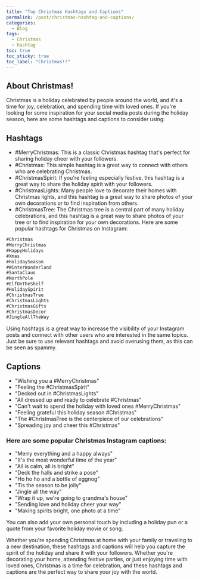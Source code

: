 ```yaml
---
title: "Top Christmas Hashtags and Captions"
permalink: /post/christmas-hashtag-and-captions/
categories:
  - Blog
tags:
  - Christmas
  - hashtag
toc: true
toc_sticky: true
toc_label: "Christmas!!"
---
```


## About Christmas!
Christmas is a holiday celebrated by people around the world, and it's a time for joy, celebration, and spending time with loved ones. If you're looking for some inspiration for your social media posts during the holiday season, here are some hashtags and captions to consider using:

## Hashtags

* #MerryChristmas: This is a classic Christmas hashtag that's perfect for sharing holiday cheer with your followers.
* #Christmas: This simple hashtag is a great way to connect with others who are celebrating Christmas.
* #ChristmasSpirit: If you're feeling especially festive, this hashtag is a great way to share the holiday spirit with your followers.
* #ChristmasLights: Many people love to decorate their homes with Christmas lights, and this hashtag is a great way to share photos of your own decorations or to find inspiration from others.
* #ChristmasTree: The Christmas tree is a central part of many holiday celebrations, and this hashtag is a great way to share photos of your tree or to find inspiration for your own decorations.
  Here are some popular hashtags for Christmas on Instagram:

```markdown
#Christmas
#MerryChristmas
#HappyHolidays
#Xmas
#HolidaySeason
#WinterWonderland
#SantaClaus
#NorthPole
#ElfOnTheShelf
#HolidaySpirit
#ChristmasTree
#ChristmasLights
#ChristmasGifts
#ChristmasDecor
#JingleAllTheWay
```


Using hashtags is a great way to increase the visibility of your Instagram posts and connect with other users who are interested in the same topics. Just be sure to use relevant hashtags and avoid overusing them, as this can be seen as spammy.

## Captions

* "Wishing you a #MerryChristmas"
* "Feeling the #ChristmasSpirit"
* "Decked out in #ChristmasLights"
* "All dressed up and ready to celebrate #Christmas"
* "Can't wait to spend the holiday with loved ones #MerryChristmas"
* "Feeling grateful this holiday season #Christmas"
* "The #ChristmasTree is the centerpiece of our celebrations"
* "Spreading joy and cheer this #Christmas"


### Here are some popular Christmas Instagram captions:
* "Merry everything and a happy always"
* "It's the most wonderful time of the year"
* "All is calm, all is bright"
* "Deck the halls and strike a pose"
* "Ho ho ho and a bottle of eggnog"
* "Tis the season to be jolly"
* "Jingle all the way"
* "Wrap it up, we're going to grandma's house"
* "Sending love and holiday cheer your way"
* "Making spirits bright, one photo at a time"

You can also add your own personal touch by including a holiday pun or a quote from your favorite holiday movie or song.

Whether you're spending Christmas at home with your family or traveling to a new destination, these hashtags and captions will help you capture the spirit of the holiday and share it with your followers. Whether you're decorating your home, attending festive parties, or just enjoying time with loved ones, Christmas is a time for celebration, and these hashtags and captions are the perfect way to share your joy with the world.